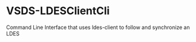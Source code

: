 # VSDS-LDESClientCli
Command Line Interface that uses ldes-client to follow and synchronize an LDES
